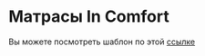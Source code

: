 # Матрасы In Comfort

Вы можете посмотреть шаблон по этой [ссылке](https://nurbol-sarsenbayev.github.io/tutorials/comfort/)
